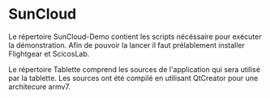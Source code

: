 SunCloud
========
Le répertoire SunCloud-Demo contient les scripts nécéssaire pour exécuter la démonstration. 
Afin de pouvoir la lancer il faut prélablement installer Flightgear et ScicosLab.

Le répertoire Tablette comprend les sources de l'application qui sera utilisé par la tablette.
Les sources ont été compilé en utilisant QtCreator pour une architecure armv7.
